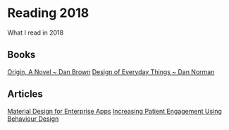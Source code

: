# Reading 2018
What I read in 2018

## Books
[Origin, A Novel ~ Dan Brown](https://www.amazon.com/Origin-Novel-Dan-Brown/dp/0385514239/ref=sr_1_1?ie=UTF8&qid=1516724669&sr=8-1&keywords=origin)
[Design of Everyday Things ~ Dan Norman](https://www.amazon.com/Design-Everyday-Things-Revised-Expanded/dp/0465050654/ref=pd_lpo_sbs_14_t_0?_encoding=UTF8&psc=1&refRID=B1QNGXYRDPCM5KD4QFJ5)

## Articles
[Material Design for Enterprise Apps](http://bradfrost.com/blog/post/atomic-web-design/)
[Increasing Patient Engagement Using Behaviour Design](info.macadamian.com/rs/605-IMH-940/images/Increasing-Patient-Engagement-Using-Behavior-Design.pdf)

